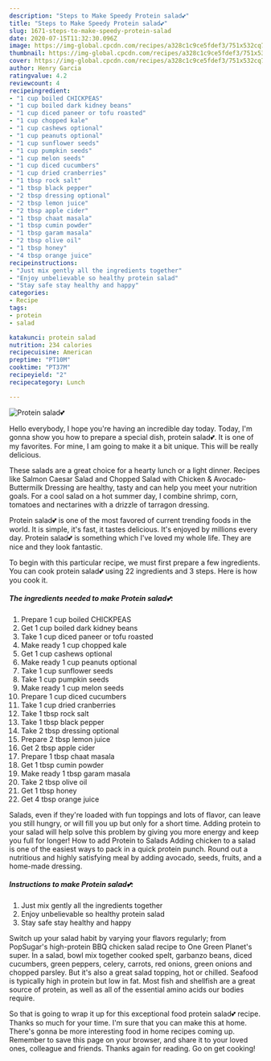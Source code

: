 ```yaml
---
description: "Steps to Make Speedy Protein salad💕"
title: "Steps to Make Speedy Protein salad💕"
slug: 1671-steps-to-make-speedy-protein-salad
date: 2020-07-15T11:32:30.096Z
image: https://img-global.cpcdn.com/recipes/a328c1c9ce5fdef3/751x532cq70/protein-salad💕-recipe-main-photo.jpg
thumbnail: https://img-global.cpcdn.com/recipes/a328c1c9ce5fdef3/751x532cq70/protein-salad💕-recipe-main-photo.jpg
cover: https://img-global.cpcdn.com/recipes/a328c1c9ce5fdef3/751x532cq70/protein-salad💕-recipe-main-photo.jpg
author: Henry Garcia
ratingvalue: 4.2
reviewcount: 4
recipeingredient:
- "1 cup boiled CHICKPEAS"
- "1 cup boiled dark kidney beans"
- "1 cup diced paneer or tofu roasted"
- "1 cup chopped kale"
- "1 cup cashews optional"
- "1 cup peanuts optional"
- "1 cup sunflower seeds"
- "1 cup pumpkin seeds"
- "1 cup melon seeds"
- "1 cup diced cucumbers"
- "1 cup dried cranberries"
- "1 tbsp rock salt"
- "1 tbsp black pepper"
- "2 tbsp dressing optional"
- "2 tbsp lemon juice"
- "2 tbsp apple cider"
- "1 tbsp chaat masala"
- "1 tbsp cumin powder"
- "1 tbsp garam masala"
- "2 tbsp olive oil"
- "1 tbsp honey"
- "4 tbsp orange juice"
recipeinstructions:
- "Just mix gently all the ingredients together"
- "Enjoy unbelievable so healthy protein salad"
- "Stay safe stay healthy and happy"
categories:
- Recipe
tags:
- protein
- salad

katakunci: protein salad 
nutrition: 234 calories
recipecuisine: American
preptime: "PT10M"
cooktime: "PT37M"
recipeyield: "2"
recipecategory: Lunch

---
```



![Protein salad💕](https://img-global.cpcdn.com/recipes/a328c1c9ce5fdef3/751x532cq70/protein-salad💕-recipe-main-photo.jpg)

Hello everybody, I hope you're having an incredible day today. Today, I'm gonna show you how to prepare a special dish, protein salad💕. It is one of my favorites. For mine, I am going to make it a bit unique. This will be really delicious.

These salads are a great choice for a hearty lunch or a light dinner. Recipes like Salmon Caesar Salad and Chopped Salad with Chicken &amp; Avocado-Buttermilk Dressing are healthy, tasty and can help you meet your nutrition goals. For a cool salad on a hot summer day, I combine shrimp, corn, tomatoes and nectarines with a drizzle of tarragon dressing.

Protein salad💕 is one of the most favored of current trending foods in the world. It is simple, it's fast, it tastes delicious. It's enjoyed by millions every day. Protein salad💕 is something which I've loved my whole life. They are nice and they look fantastic.


To begin with this particular recipe, we must first prepare a few ingredients. You can cook protein salad💕 using 22 ingredients and 3 steps. Here is how you cook it.

<!--inarticleads1-->

##### The ingredients needed to make Protein salad💕:

1. Prepare 1 cup boiled CHICKPEAS
1. Get 1 cup boiled dark kidney beans
1. Take 1 cup diced paneer or tofu roasted
1. Make ready 1 cup chopped kale
1. Get 1 cup cashews optional
1. Make ready 1 cup peanuts optional
1. Take 1 cup sunflower seeds
1. Take 1 cup pumpkin seeds
1. Make ready 1 cup melon seeds
1. Prepare 1 cup diced cucumbers
1. Take 1 cup dried cranberries
1. Take 1 tbsp rock salt
1. Take 1 tbsp black pepper
1. Take 2 tbsp dressing optional
1. Prepare 2 tbsp lemon juice
1. Get 2 tbsp apple cider
1. Prepare 1 tbsp chaat masala
1. Get 1 tbsp cumin powder
1. Make ready 1 tbsp garam masala
1. Take 2 tbsp olive oil
1. Get 1 tbsp honey
1. Get 4 tbsp orange juice


Salads, even if they&#39;re loaded with fun toppings and lots of flavor, can leave you still hungry, or will fill you up but only for a short time. Adding protein to your salad will help solve this problem by giving you more energy and keep you full for longer! How to add Protein to Salads Adding chicken to a salad is one of the easiest ways to pack in a quick protein punch. Round out a nutritious and highly satisfying meal by adding avocado, seeds, fruits, and a home-made dressing. 

<!--inarticleads2-->

##### Instructions to make Protein salad💕:

1. Just mix gently all the ingredients together
1. Enjoy unbelievable so healthy protein salad
1. Stay safe stay healthy and happy


Switch up your salad habit by varying your flavors regularly; from PopSugar&#39;s high-protein BBQ chicken salad recipe to One Green Planet&#39;s super. In a salad, bowl mix together cooked spelt, garbanzo beans, diced cucumbers, green peppers, celery, carrots, red onions, green onions and chopped parsley. But it&#39;s also a great salad topping, hot or chilled. Seafood is typically high in protein but low in fat. Most fish and shellfish are a great source of protein, as well as all of the essential amino acids our bodies require. 

So that is going to wrap it up for this exceptional food protein salad💕 recipe. Thanks so much for your time. I'm sure that you can make this at home. There's gonna be more interesting food in home recipes coming up. Remember to save this page on your browser, and share it to your loved ones, colleague and friends. Thanks again for reading. Go on get cooking!
